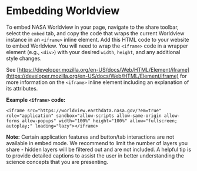 # Embedding Worldview

To embed NASA Worldview in your page, navigate to the share toolbar, select the `embed` tab, and copy the code that wraps the current Worldview instance in an `<iframe>` inline element. Add this HTML code to your website to embed Worldview. You will need to wrap the `<iframe>` code in a wrapper element (e.g., `<div>`) with your desired `width`, `height`, and any additional style changes.

See [https://developer.mozilla.org/en-US/docs/Web/HTML/Element/iframe](https://developer.mozilla.org/en-US/docs/Web/HTML/Element/iframe) for more information on the `<iframe>` inline element including an explanation of its attributes.

**Example `<iframe>` code:**

```<iframe src="https://worldview.earthdata.nasa.gov/?em=true" role="application" sandbox="allow-scripts allow-same-origin allow-forms allow-popups" width="100%" height="100%" allow="fullscreen; autoplay;" loading="lazy"></iframe>```

**Note:** Certain application features and button/tab interactions are not available in embed mode. We recommend to limit the number of layers you share - hidden layers will be filtered out and are not included. A helpful tip is to provide detailed captions to assist the user in better understanding the science concepts that you are presenting.
